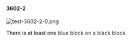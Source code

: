 #### 3602-2
![test-3602-2-0.png](https://github.com/lil-lab/nlvr/raw/master/nlvr/test/images/2/test-3602-2-0.png "test-3602-2-0.png")

There is at least one blue block on a black block.